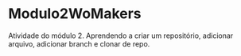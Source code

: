 # Modulo2WoMakers
Atividade do módulo 2. Aprendendo a criar um repositório, adicionar arquivo, adicionar branch e clonar de repo.
